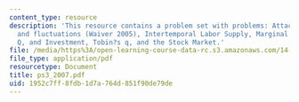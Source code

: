 ```yaml
---
content_type: resource
description: 'This resource contains a problem set with problems: Attacks of laziness
  and fluctuations (Waiver 2005), Intertemporal Labor Supply, Marginal and Average
  Q, and Investment, Tobin?s q, and the Stock Market.'
file: /media/https%3A/open-learning-course-data-rc.s3.amazonaws.com/14-452-macroeconomic-theory-ii-spring-2007/1952c7ff8fdb1d7a764d851f90de79de_ps3_2007.pdf
file_type: application/pdf
resourcetype: Document
title: ps3_2007.pdf
uid: 1952c7ff-8fdb-1d7a-764d-851f90de79de
---
```

